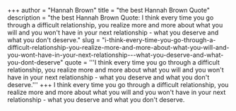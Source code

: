 +++
author = "Hannah Brown"
title = "the best Hannah Brown Quote"
description = "the best Hannah Brown Quote: I think every time you go through a difficult relationship, you realize more and more about what you will and you won't have in your next relationship - what you deserve and what you don't deserve."
slug = "i-think-every-time-you-go-through-a-difficult-relationship-you-realize-more-and-more-about-what-you-will-and-you-wont-have-in-your-next-relationship---what-you-deserve-and-what-you-dont-deserve"
quote = '''I think every time you go through a difficult relationship, you realize more and more about what you will and you won't have in your next relationship - what you deserve and what you don't deserve.'''
+++
I think every time you go through a difficult relationship, you realize more and more about what you will and you won't have in your next relationship - what you deserve and what you don't deserve.
